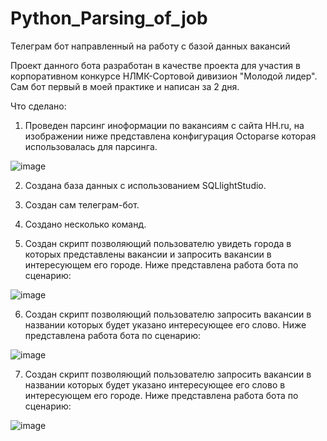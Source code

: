 # Python_Parsing_of_job
 Телеграм бот направленный на работу с базой данных вакансий

Проект данного бота разработан в качестве проекта для участия в корпоративном конкурсе НЛМК-Сортовой дивизион "Молодой лидер".
Сам бот первый в моей практике и написан за 2 дня.

Что сделано:

1) Проведен парсинг иноформации по вакансиям с сайта HH.ru, на изображении ниже представлена конфигурация Octoparse которая использовалась для парсинга.

![image](https://user-images.githubusercontent.com/35117005/193399638-6035c14f-00c4-4ffe-9284-707841985322.png)

2) Создана база данных с использованием SQLlightStudio.

3) Создан сам телеграм-бот.

4) Создано несколько команд.

5) Создан скрипт позволяющий пользователю увидеть города в которых представлены вакансии и запросить вакансии в интересующем его городе. Ниже представлена работа бота по сценарию:

![image](https://user-images.githubusercontent.com/35117005/193400222-e4ca1e95-304f-4e72-92e6-bbee67826ad9.png)

6) Создан скрипт позволяющий пользователю запросить вакансии в названии которых будет указано интересующее его слово. Ниже представлена работа бота по сценарию:

![image](https://user-images.githubusercontent.com/35117005/194514858-e4b77dc7-dfe2-4b41-9f9f-8bb53b68d7e8.png)

7) Создан скрипт позволяющий пользователю запросить вакансии в названии которых будет указано интересующее его слово в интересующем его городе. Ниже представлена работа бота по сценарию:

![image](https://user-images.githubusercontent.com/35117005/194515155-1e004f7a-76b6-469d-996c-589eed60df89.png)
